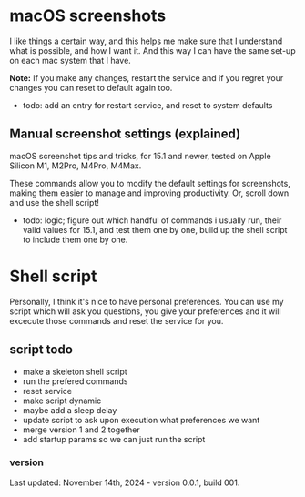 # macOS screenshots

I like things a certain way, and this helps me make sure that I understand what is possible, and how I want it. And this way I can have the same set-up on each mac system that I have.

**Note:** If you make any changes, restart the service and if you regret your changes you can reset to default again too.

- todo: add an entry for restart service, and reset to system defaults

## Manual screenshot settings (explained)

macOS screenshot tips and tricks, for 15.1 and newer, tested on Apple Silicon M1, M2Pro, M4Pro, M4Max.

These commands allow you to modify the default settings for screenshots, making them easier to manage and improving productivity. Or, scroll down and use the shell script!

- todo: logic; figure out which handful of commands i usually run, their valid values for 15.1, and test them one by one, build up the shell script to include them one by one.

# Shell script

Personally, I think it's nice to have personal preferences. You can use my script which will ask you questions, you give your preferences and it will excecute those commands and reset the service for you. 

## script todo
- make a skeleton shell script
- run the prefered commands
- reset service
- make script dynamic
- maybe add a sleep delay
- update script to ask upon execution what preferences we want
- merge version 1 and 2 together
- add startup params so we can just run the script

### version
Last updated: November 14th, 2024 - version 0.0.1, build 001.